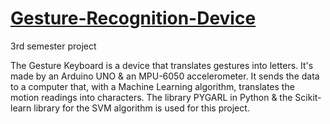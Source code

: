 # [Gesture-Recognition-Device](https://www.youtube.com/watch?v=QqmiOPmw5sM)
3rd semester project

The Gesture Keyboard is a device that translates gestures into letters. It's made by an Arduino UNO &amp; an MPU-6050 accelerometer. It sends the data to a computer that, with a Machine Learning algorithm, translates the motion readings into characters. The library PYGARL in Python &amp; the Scikit-learn library for the SVM algorithm is used for this project.
